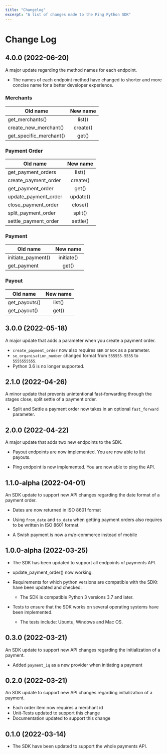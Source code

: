 ```yaml
---
title: "Changelog"
excerpt: "A list of changes made to the Ping Python SDK"
---
```


# Change Log

## 4.0.0 (2022-06-20)

A major update regarding the method names for each endpoint.

- The names of each endpoint method have changed to shorter and more concise name for a better developer experience.

### Merchants

| Old name                | New name |
| ----------------------- | :------: |
| get_merchants()         |  list()  |
| create_new_merchant()   | create() |
| get_specific_merchant() |  get()   |

### Payment Order

| Old name             | New name |
| -------------------- | :------: |
| get_payment_orders   |  list()  |
| create_payment_order | create() |
| get_payment_order    |  get()   |
| update_payment_order | update() |
| close_payment_order  | close()  |
| split_payment_order  | split()  |
| settle_payment_order | settle() |

### Payment

| Old name           |  New name  |
| ------------------ | :--------: |
| initiate_payment() | initiate() |
| get_payment        |   get()    |

### Payout

| Old name      | New name |
| ------------- | :------: |
| get_payouts() |  list()  |
| get_payout()  |  get()   |

## 3.0.0 (2022-05-18)

A major update that adds a parameter when you create a payment order.

- `create_payment_order` now also requires `SEK` or `NOK` as a parameter.
- `se_organisation_number` changed format from `555555-5555` to `5555555555`.
- Python 3.6 is no longer supported.

## 2.1.0 (2022-04-26)

A minor update that prevents unintentional fast-forwarding through the stages close, split settle of a payment order.

- Split and Settle a payment order now takes in an optional `fast_forward` parameter.

## 2.0.0 (2022-04-22)

A major update that adds two new endpoints to the SDK.

- Payout endpoints are now implemented. You are now able to list payouts.

- Ping endpoint is now implemented. You are now able to ping the API.

## 1.1.0-alpha (2022-04-01)

An SDK update to support new API changes regarding the date format of a payment order.

- Dates are now returned in ISO 8601 format

- Using `from_date` and `to_date` when getting payment orders also requires to be written in ISO 8601 format.

- A Swish payment is now a m/e-commerce instead of mobile

## 1.0.0-alpha (2022-03-25)

- The SDK has been updated to support all endpoints of payments API.

- update_payment_order() now working.

- Requirements for which python versions are compatible with the SDKt have been updated and checked.

  - The SDK is compatible Python 3 versions 3.7 and later.

- Tests to ensure that the SDK works on several operating systems have been implemented.
  - The tests include: Ubuntu, Windows and Mac OS.

## 0.3.0 (2022-03-21)

An SDK update to support new API changes regarding the initialization of a payment.

- Added `payment_iq` as a new provider when initiating a payment

## 0.2.0 (2022-03-21)

An SDK update to support new API changes regarding initialization of a payment.

- Each order item now requires a merchant id
- Unit-Tests updated to support this change
- Documentation updated to support this change

## 0.1.0 (2022-03-14)

- The SDK have been updated to support the whole payments API.
